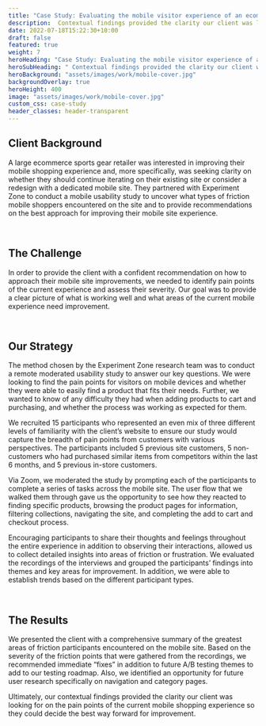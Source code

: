 ```yaml
---
title: "Case Study: Evaluating the mobile visitor experience of an ecommerce website"
description:  Contextual findings provided the clarity our client was looking for on the pain points of the current mobile shopping experience .
date: 2022-07-18T15:22:30+10:00
draft: false
featured: true
weight: 7
heroHeading: "Case Study: Evaluating the mobile visitor experience of an ecommerce website"
heroSubHeading: " Contextual findings provided the clarity our client was looking for on the pain points of the current mobile shopping experience .."
heroBackground: "assets/images/work/mobile-cover.jpg"
backgroundOverlay: true
heroHeight: 400
image: "assets/images/work/mobile-cover.jpg"
custom_css: case-study
header_classes: header-transparent
---
```


## Client Background

A large ecommerce sports gear retailer was interested in improving their mobile shopping experience and, more specifically, was seeking clarity on whether they should continue iterating on their existing site or consider a redesign with a dedicated mobile site. They partnered with Experiment Zone to conduct a mobile usability study to uncover what types of friction mobile shoppers encountered on the site and to provide recommendations on the best approach for improving their mobile site experience.

<br>

## The Challenge

In order to provide the client with a confident recommendation on how to approach their mobile site improvements, we needed to identify pain points of the current experience and assess their severity.  Our goal was to provide a clear picture of what is working well and what areas of the current mobile experience need improvement.

<br>

## Our Strategy

The method chosen by the Experiment Zone research team was to conduct a remote moderated usability study to answer our key questions.  We were looking to find the pain points for visitors on mobile devices and whether they were able to easily find a product that fits their needs.  Further, we wanted to know of any difficulty they had when adding products to cart and purchasing, and whether the process was working as expected for them.

We recruited 15 participants who represented an even mix of three different levels of familiarity with the client’s website to ensure our study would capture the breadth of pain points from customers with various perspectives.  The participants included 5 previous site customers, 5 non-customers who had purchased similar items from competitors within the last 6 months, and 5 previous in-store customers.

Via Zoom, we moderated the study by prompting each of the participants to complete a series of tasks across the mobile site. The user flow that we walked them through gave us the opportunity to see how they reacted to finding specific products, browsing the product pages for information, filtering collections, navigating the site, and completing the add to cart and checkout process.

Encouraging participants to share their thoughts and feelings throughout the entire experience in addition to observing their interactions, allowed us to collect detailed insights into areas of friction or frustration. We evaluated the recordings of the interviews and grouped the participants’ findings into themes and key areas for improvement.  In addition, we were able to establish trends based on the different participant types.




<br>

## The Results

We presented the client with a comprehensive summary of the greatest areas of friction participants encountered on the mobile site.  Based on the severity of the friction points that were gathered from the recordings, we recommended immediate “fixes” in addition to future  A/B testing themes to add to our testing roadmap.  Also, we identified an opportunity for future user research specifically on navigation and category pages.

Ultimately, our contextual findings provided the clarity our client was looking for on the pain points of the current mobile shopping experience so they could decide the best way forward for improvement.


